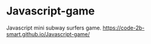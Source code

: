 # Javascript-game
Javascript mini subway surfers game.
https://code-2b-smart.github.io/Javascript-game/
